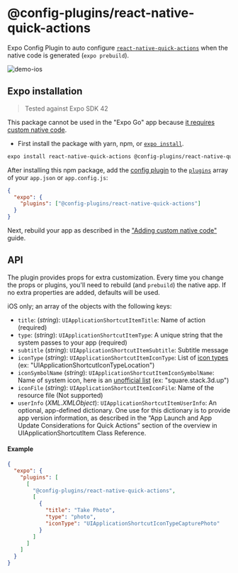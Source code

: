 # @config-plugins/react-native-quick-actions

Expo Config Plugin to auto configure [`react-native-quick-actions`](https://www.npmjs.com/package/react-native-quick-actions) when the native code is generated (`expo prebuild`).

![demo-ios](https://user-images.githubusercontent.com/9664363/125181024-15295c00-e1be-11eb-8479-80535922ad22.png)

## Expo installation

> Tested against Expo SDK 42

This package cannot be used in the "Expo Go" app because [it requires custom native code](https://docs.expo.io/workflow/customizing/).

- First install the package with yarn, npm, or [`expo install`](https://docs.expo.io/workflow/expo-cli/#expo-install).

```sh
expo install react-native-quick-actions @config-plugins/react-native-quick-actions
```

After installing this npm package, add the [config plugin](https://docs.expo.io/guides/config-plugins/) to the [`plugins`](https://docs.expo.io/versions/latest/config/app/#plugins) array of your `app.json` or `app.config.js`:

```json
{
  "expo": {
    "plugins": ["@config-plugins/react-native-quick-actions"]
  }
}
```

Next, rebuild your app as described in the ["Adding custom native code"](https://docs.expo.io/workflow/customizing/) guide.

## API

The plugin provides props for extra customization. Every time you change the props or plugins, you'll need to rebuild (and `prebuild`) the native app. If no extra properties are added, defaults will be used.

iOS only; an array of the objects with the following keys:

- `title`: (_string_): `UIApplicationShortcutItemTitle`: Name of action (required)
- `type`: (_string_): `UIApplicationShortcutItemType`: A unique string that the system passes to your app (required)
- `subtitle` (_string_): `UIApplicationShortcutItemSubtitle`: Subtitle message
- `iconType` (_string_): `UIApplicationShortcutItemIconType`: List of [icon types](https://developer.apple.com/design/human-interface-guidelines/ios/icons-and-images/system-icons/#home-screen-quick-action-icons) (ex: "UIApplicationShortcutIconTypeLocation")
- `iconSymbolName` (_string_): `UIApplicationShortcutItemIconSymbolName`: Name of system icon, here is an [unofficial list](https://github.com/cyanzhong/sf-symbols-online) (ex: "square.stack.3d.up")
- `iconFile` (_string_): `UIApplicationShortcutItemIconFile`: Name of the resource file (Not supported)
- `userInfo` (_XML.XMLObject_): `UIApplicationShortcutItemUserInfo`: An optional, app-defined dictionary. One use for this dictionary is to provide app version information, as described in the “App Launch and App Update Considerations for Quick Actions” section of the overview in UIApplicationShortcutItem Class Reference.

#### Example

```json
{
  "expo": {
    "plugins": [
      [
        "@config-plugins/react-native-quick-actions",
        [
          {
            "title": "Take Photo",
            "type": "photo",
            "iconType": "UIApplicationShortcutIconTypeCapturePhoto"
          }
        ]
      ]
    ]
  }
}
```

